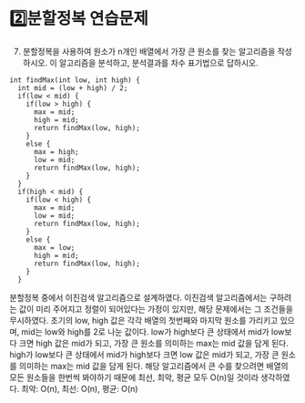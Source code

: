 # 2️⃣분할정복 연습문제

7. 분할정복을 사용하여 원소가 n개인 배열에서 가장 큰 원소를 찾는 알고리즘을 작성하시오. 이 알고리즘을 분석하고, 분석결과를 차수 표기법으로 답하시오.

```
int findMax(int low, int high) {
  int mid = (low + high) / 2;
  if(low < mid) {
    if(low > high) {
      max = mid;
      high = mid;
      return findMax(low, high);
    }
    else {
      max = high;
      low = mid;
      return findMax(low, high);
    }
  }
  if(high < mid) {
    if(low < high) {
      max = mid;
      low = mid;
      return findMax(low, high);
    }
    else {
      max = low;
      high = mid;
      return findMax(low, high);
    }
  }
```
분할정복 중에서 이진검색 알고리즘으로 설계하였다. 이진검색 알고리즘에서는 구하려는 값이 미리 주어지고 정렬이 되어있다는 가정이 있지만, 해당 문제에서는 그 조건들을 무시하였다.
초기의 low, high 값은 각각 배열의 첫번째와 마지막 원소를 가리키고 있으며, mid는 low와 high를 2로 나눈 값이다. low가 high보다 큰 상태에서 mid가 low보다 크면 high 값은 mid가 되고, 가장 큰 원소를 의미하는 max는 mid 값을 담게 된다. high가 low보다 큰 상태에서 mid가 high보다 크면 low 값은 mid가 되고, 가장 큰 원소를 의미하는 max는 mid 값을 담게 된다. 
해당 알고리즘에서 큰 수를 찾으려면 배열의 모든 원소들을 한번씩 봐야하기 때문에 최선, 최악, 평균 모두 O(n)일 것이라 생각하였다.
최악: O(n), 최선: O(n), 평균: O(n)
